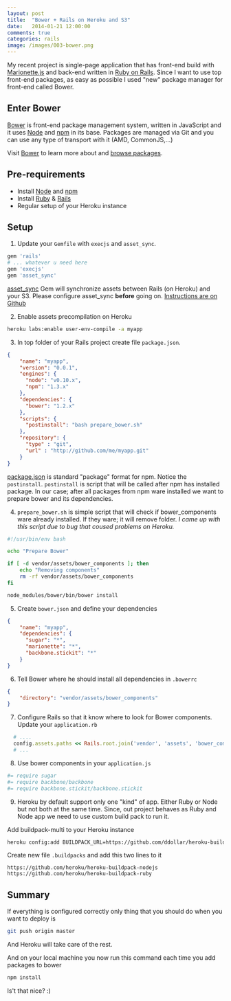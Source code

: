 ```yaml
---
layout: post
title:  "Bower + Rails on Heroku and S3"
date:   2014-01-21 12:00:00
comments: true
categories: rails
image: /images/003-bower.png
---
```


My recent project is single-page application that has front-end build with [Marionette.js](http://marionettejs.com/) and back-end written in [Ruby on Rails](http://rubyonrails.org/). Since I want to use top front-end packages, as easy as possible I used "new" package manager for front-end called Bower.

## Enter Bower

[Bower](http://bower.io/) is front-end package management system, written in JavaScript and it uses [Node](http://nodejs.org/) and [npm](https://npmjs.org/) in its base. Packages are managed via Git and you can use any type of transport with it (AMD, CommonJS,...)

Visit [Bower](http://bower.io/) to learn more about and [browse packages](http://sindresorhus.com/bower-components/).

## Pre-requirements

- Install [Node](http://nodejs.org/) and [npm](https://npmjs.org/)
- Install [Ruby](https://www.ruby-lang.org/en/) & [Rails](http://rubyonrails.org/)
- Regular setup of your Heroku instance

## Setup

1. Update your ```Gemfile``` with ```execjs``` and ```asset_sync```.

  ```ruby
  gem 'rails'
  # ... whatever u need here
  gem 'execjs'
  gem 'asset_sync'
  ```

  [asset_sync](https://github.com/rumblelabs/asset_sync) Gem will synchronize assets between Rails (on Heroku) and your S3. Please configure asset_sync **before** going on. [Instructions are on Github](https://github.com/rumblelabs/asset_sync)

2. Enable assets precompilation on Heroku

  ```bash
  heroku labs:enable user-env-compile -a myapp
  ```

3. In top folder of your Rails project create file ```package.json```.

  ```json
  {
      "name": "myapp",
      "version": "0.0.1",
      "engines": {
        "node": "v0.10.x",
        "npm": "1.3.x"
      },
      "dependencies": {
        "bower": "1.2.x"
      },
      "scripts": {
        "postinstall": "bash prepare_bower.sh"
      },
      "repository": {
        "type" : "git",
        "url" : "http://github.com/me/myapp.git"
      }
  }
  ```

  [package.json](https://npmjs.org/doc/json.html) is standard "package" format for npm. Notice the ```postinstall```. ```postinstall``` is script that will be called after npm has installed package. In our case; after all packages from npm ware installed we want to prepare bower and its dependencies.

4. ```prepare_bower.sh``` is simple script that will check if bower_components ware already installed. If they ware; it will remove folder. *I came up with this script due to bug that coused problems on Heroku.*

  ```bash
  #!/usr/bin/env bash

  echo "Prepare Bower"

  if [ -d vendor/assets/bower_components ]; then
      echo "Removing components"
      rm -rf vendor/assets/bower_components
  fi

  node_modules/bower/bin/bower install
  ```

5. Create ```bower.json``` and define your dependencies

  ```json
  {
      "name": "myapp",
      "dependencies": {
        "sugar": "*",
        "marionette": "*",
        "backbone.stickit": "*"
      }
  }
  ```

6. Tell Bower where he should install all dependencies in ```.bowerrc```

  ```json
  {
      "directory": "vendor/assets/bower_components"
  }
  ```

7. Configure Rails so that it know where to look for Bower components. Update your ```application.rb```

  ```ruby
    # ....
    config.assets.paths << Rails.root.join('vendor', 'assets', 'bower_components')
    # ...
  ```

8. Use bower components in your ```application.js```

  ```coffee
  #= require sugar
  #= require backbone/backbone
  #= require backbone.stickit/backbone.stickit
  ```

9. Heroku by default support only one "kind" of app. Either Ruby or Node but not both at the same time. Since, out project behaves as Ruby and Node app we need to use custom build pack to run it.

  Add buildpack-multi to your Heroku instance

  ```bash
  heroku config:add BUILDPACK_URL=https://github.com/ddollar/heroku-buildpack-multi.git
  ```

  Create new file ```.buildpacks``` and add this two lines to it

  ```
  https://github.com/heroku/heroku-buildpack-nodejs
  https://github.com/heroku/heroku-buildpack-ruby
  ```

## Summary

If everything is configured correctly only thing that you should do when you want to deploy is

```bash
git push origin master
```

And Heroku will take care of the rest.

And on your local machine you now run this command each time you add packages to bower

```bash
npm install
```

Is't that nice? :)
